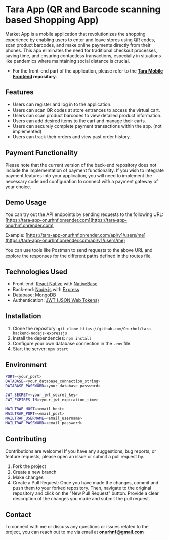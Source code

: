 # Tara App (QR and Barcode scanning based Shopping App)

Market App is a mobile application that revolutionizes the shopping experience by enabling users to enter and leave stores using QR codes, scan product barcodes, and make online payments directly from their phones. This app eliminates the need for traditional checkout processes, saving time, and ensuring contactless transactions, especially in situations like pandemics where maintaining social distance is crucial.

- For the front-end part of the application, please refer to the **[Tara Mobile Frontend](https://github.com/Onurhnf/tara-mobile-frontend-reactnative-nativebase) repository**.

## Features

- Users can register and log in to the application.
- Users can scan QR codes at store entrances to access the virtual cart.
- Users can scan product barcodes to view detailed product information.
- Users can add desired items to the cart and manage their carts.
- Users can securely complete payment transactions within the app. (not implemented)
- Users can track their orders and view past order history.

## Payment Functionality

Please note that the current version of the back-end repository does not include the implementation of payment functionality. If you wish to integrate payment features into your application, you will need to implement the necessary code and configuration to connect with a payment gateway of your choice.

## Demo Usage

You can try out the API endpoints by sending requests to the following URL: [https://tara-app-onurhnf.onrender.com](https://tara-app-onurhnf.onrender.com)

Example: [https://tara-app-onurhnf.onrender.com/api/v1/users/me](https://tara-app-onurhnf.onrender.com/api/v1/users/me)

You can use tools like Postman to send requests to the above URL and explore the responses for the different paths defined in the routes file.

## Technologies Used

- Front-end: [React Native](https://reactnative.dev/) with [NativeBase](https://nativebase.io/)
- Back-end: [Node.js](https://nodejs.org/) with [Express](https://expressjs.com/)
- Database: [MongoDB](https://www.mongodb.com/)
- Authentication: [JWT (JSON Web Tokens)](https://jwt.io/)

## Installation

1. Clone the repository: `git clone https://github.com/Onurhnf/tara-backend-nodejs-expressjs`
2. Install the dependencies: `npm install`
3. Configure your own database connection in the `.env` file.
4. Start the server: `npm start`

## Environment

```bash
PORT=<your_port>
DATABASE=<your_database_connection_string>
DATABASE_PASSWORD=<your_database_password>

JWT_SECRET=<your_jwt_secret_key>
JWT_EXPIRES_IN=<your_jwt_expiration_time>

MAILTRAP_HOST=<email_host>
MAILTRAP_PORT=<email_port>
MAILTRAP_USERNAME=<email_username>
MAILTRAP_PASSWORD=<email_password>
```

## Contributing

Contributions are welcome! If you have any suggestions, bug reports, or feature requests, please open an issue or submit a pull request by.

1. Fork the project
2. Create a new branch
3. Make changes
4. Create a Pull Request: Once you have made the changes, commit and push them to your forked repository. Then, navigate to the original repository and click on the "New Pull Request" button. Provide a clear description of the changes you made and submit the pull request.

## Contact

To connect with me or discuss any questions or issues related to the project, you can reach out to me via email at **onurhnf@gmail.com**

